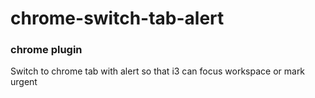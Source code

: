 # chrome-switch-tab-alert

### chrome plugin

Switch to chrome tab with alert so that i3 can focus workspace or mark urgent
